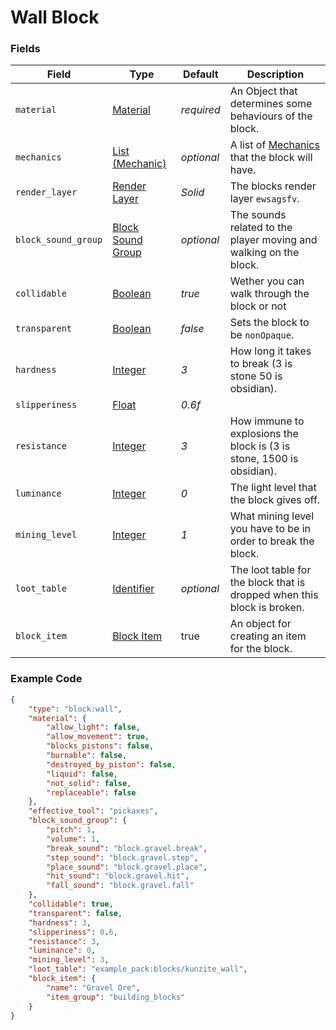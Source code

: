 # Wall Block

### Fields

   Field   | Type | Default | Description
-----------|------|---------|-------------
`material` | [Material](../block/materials.md) | *required* | An Object that determines some behaviours of the block.
`mechanics` | [List (Mechanic)](../block/materials.md) | *optional* | A list of [Mechanics]() that the block will have.
`render_layer` | [Render Layer](../../data_types/tool_types) | *Solid* | The blocks render layer `ewsagsfv`.
`block_sound_group` | [Block Sound Group](../block/sounds.md) | *optional* | The sounds related to the player moving and walking on the block.
`collidable` | [Boolean](../submodules/apoli-docs/docs/data_types/boolean.md) | *true* | Wether you can walk through the block or not
`transparent` | [Boolean](../submodules/apoli-docs/docs/data_types/boolean.md) | *false* | Sets the block to be `nonOpaque`.
`hardness` | [Integer](../submodules/apoli-docs/docs/data_types/integer.md) | *3* | How long it takes to break (3 is stone 50 is obsidian).
`slipperiness` | [Float](../submodules/apoli-docs/docs/data_types/float.md) | *0.6f* | 
`resistance` | [Integer](../submodules/apoli-docs/docs/data_types/integer.md) | *3* | How immune to explosions the block is (3 is stone, 1500 is obsidian).
`luminance` | [Integer](../submodules/apoli-docs/docs/data_types/integer.md) | *0* | The light level that the block gives off.
`mining_level` | [Integer](../submodules/apoli-docs/docs/data_types/integer.md) | *1* | What mining level you have to be in order to break the block.
`loot_table` | [Identifier](../submodules/apoli-docs/docs/data_types/identifier.md) | *optional* | The loot table for the block that is dropped when this block is broken.
`block_item` | [Block Item](../submodules/apoli-docs/docs/data_types/boolean.md) | true | An object for creating an item for the block.

### Example Code

```json
{
	"type": "block:wall",
	"material": {
		"allow_light": false,
		"allow_movement": true,
		"blocks_pistons": false,
		"burnable": false,
		"destroyed_by_piston": false,
		"liquid": false,
		"not_solid": false,
		"replaceable": false
	},
	"effective_tool": "pickaxes",
	"block_sound_group": {
		"pitch": 1,
		"volume": 1,
		"break_sound": "block.gravel.break",
		"step_sound": "block.gravel.step",
		"place_sound": "block.gravel.place",
		"hit_sound": "block.gravel.hit",
		"fall_sound": "block.gravel.fall"
	},
	"collidable": true,
	"transparent": false,
	"hardness": 3,
	"slipperiness": 0.6,
	"resistance": 3,
	"luminance": 0,
	"mining_level": 3,
	"loot_table": "example_pack:blocks/kunzite_wall",
	"block_item": {
		"name": "Gravel Ore",
		"item_group": "building_blocks"
	}
}
```
